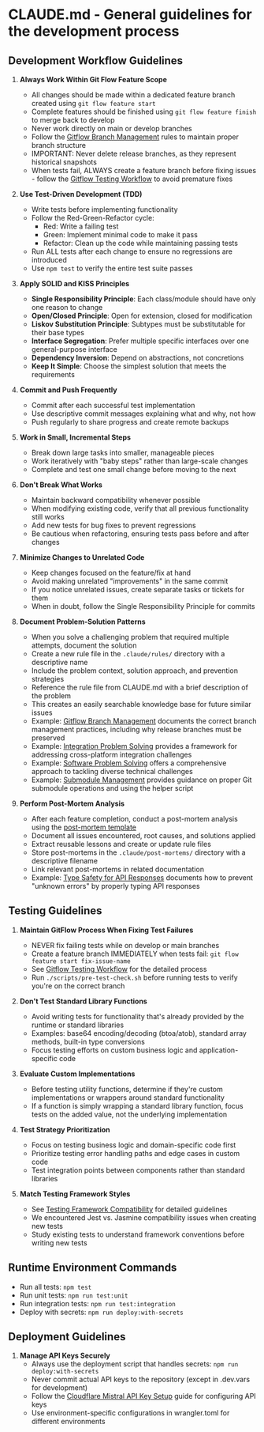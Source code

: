 # CLAUDE.md - General guidelines for the development process

## Development Workflow Guidelines

1. **Always Work Within Git Flow Feature Scope**
   - All changes should be made within a dedicated feature branch created using `git flow feature start`
   - Complete features should be finished using `git flow feature finish` to merge back to develop
   - Never work directly on main or develop branches
   - Follow the [Gitflow Branch Management](./.claude/rules/gitflow-branch-management.md) rules to maintain proper branch structure
   - IMPORTANT: Never delete release branches, as they represent historical snapshots
   - When tests fail, ALWAYS create a feature branch before fixing issues - follow the [Gitflow Testing Workflow](./.claude/rules/gitflow-testing-workflow.md) to avoid premature fixes

2. **Use Test-Driven Development (TDD)**
   - Write tests before implementing functionality
   - Follow the Red-Green-Refactor cycle:
     - Red: Write a failing test
     - Green: Implement minimal code to make it pass
     - Refactor: Clean up the code while maintaining passing tests
   - Run ALL tests after each change to ensure no regressions are introduced
   - Use `npm test` to verify the entire test suite passes

3. **Apply SOLID and KISS Principles**
   - **Single Responsibility Principle**: Each class/module should have only one reason to change
   - **Open/Closed Principle**: Open for extension, closed for modification
   - **Liskov Substitution Principle**: Subtypes must be substitutable for their base types
   - **Interface Segregation**: Prefer multiple specific interfaces over one general-purpose interface
   - **Dependency Inversion**: Depend on abstractions, not concretions
   - **Keep It Simple**: Choose the simplest solution that meets the requirements

4. **Commit and Push Frequently**
   - Commit after each successful test implementation
   - Use descriptive commit messages explaining what and why, not how
   - Push regularly to share progress and create remote backups

5. **Work in Small, Incremental Steps**
   - Break down large tasks into smaller, manageable pieces
   - Work iteratively with "baby steps" rather than large-scale changes
   - Complete and test one small change before moving to the next

6. **Don't Break What Works**
   - Maintain backward compatibility whenever possible
   - When modifying existing code, verify that all previous functionality still works
   - Add new tests for bug fixes to prevent regressions
   - Be cautious when refactoring, ensuring tests pass before and after changes

7. **Minimize Changes to Unrelated Code**
   - Keep changes focused on the feature/fix at hand
   - Avoid making unrelated "improvements" in the same commit
   - If you notice unrelated issues, create separate tasks or tickets for them
   - When in doubt, follow the Single Responsibility Principle for commits

8. **Document Problem-Solution Patterns**
   - When you solve a challenging problem that required multiple attempts, document the solution
   - Create a new rule file in the `.claude/rules/` directory with a descriptive name
   - Include the problem context, solution approach, and prevention strategies
   - Reference the rule file from CLAUDE.md with a brief description of the problem
   - This creates an easily searchable knowledge base for future similar issues
   - Example: [Gitflow Branch Management](./.claude/rules/gitflow-branch-management.md) documents the correct branch management practices, including why release branches must be preserved
   - Example: [Integration Problem Solving](./.claude/rules/integration-problem-solving.md) provides a framework for addressing cross-platform integration challenges
   - Example: [Software Problem Solving](./.claude/rules/software-problem-solving.md) offers a comprehensive approach to tackling diverse technical challenges
   - Example: [Submodule Management](./.claude/rules/submodule-management.md) provides guidance on proper Git submodule operations and using the helper script

9. **Perform Post-Mortem Analysis**
   - After each feature completion, conduct a post-mortem analysis using the [post-mortem template](./.claude/templates/post-mortem.md)
   - Document all issues encountered, root causes, and solutions applied
   - Extract reusable lessons and create or update rule files
   - Store post-mortems in the `.claude/post-mortems/` directory with a descriptive filename
   - Link relevant post-mortems in related documentation
   - Example: [Type Safety for API Responses](./.claude/rules/type-safety-api-responses.md) documents how to prevent "unknown errors" by properly typing API responses

## Testing Guidelines

1. **Maintain GitFlow Process When Fixing Test Failures**
   - NEVER fix failing tests while on develop or main branches
   - Create a feature branch IMMEDIATELY when tests fail: `git flow feature start fix-issue-name`
   - See [Gitflow Testing Workflow](./.claude/rules/gitflow-testing-workflow.md) for the detailed process
   - Run `./scripts/pre-test-check.sh` before running tests to verify you're on the correct branch

2. **Don't Test Standard Library Functions**
   - Avoid writing tests for functionality that's already provided by the runtime or standard libraries
   - Examples: base64 encoding/decoding (btoa/atob), standard array methods, built-in type conversions
   - Focus testing efforts on custom business logic and application-specific code

2. **Evaluate Custom Implementations**
   - Before testing utility functions, determine if they're custom implementations or wrappers around standard functionality
   - If a function is simply wrapping a standard library function, focus tests on the added value, not the underlying implementation

3. **Test Strategy Prioritization**
   - Focus on testing business logic and domain-specific code first
   - Prioritize testing error handling paths and edge cases in custom code
   - Test integration points between components rather than standard libraries

4. **Match Testing Framework Styles**
   - See [Testing Framework Compatibility](./.claude/rules/test-framework-compatibility.md) for detailed guidelines
   - We encountered Jest vs. Jasmine compatibility issues when creating new tests
   - Study existing tests to understand framework conventions before writing new tests

## Runtime Environment Commands

- Run all tests: `npm test`
- Run unit tests: `npm run test:unit`
- Run integration tests: `npm run test:integration`
- Deploy with secrets: `npm run deploy:with-secrets`

## Deployment Guidelines

1. **Manage API Keys Securely**
   - Always use the deployment script that handles secrets: `npm run deploy:with-secrets`
   - Never commit actual API keys to the repository (except in .dev.vars for development)
   - Follow the [Cloudflare Mistral API Key Setup](./.claude/rules/Cloudflare_Mistral_API_Key_Setup.md) guide for configuring API keys
   - Use environment-specific configurations in wrangler.toml for different environments